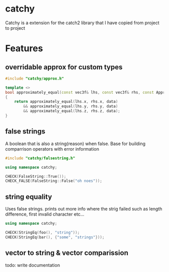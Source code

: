 # catchy
Catchy is a extension for the catch2 library that I have copied from project to project

# Features

## overridable approx for custom types

```cpp
#include "catchy/approx.h"

template <>
bool approximately_equal(const vec3f& lhs, const vec3f& rhs, const ApproxData& data)
{
    return approximately_equal(lhs.x, rhs.x, data)
        && approximately_equal(lhs.y, rhs.y, data)
        && approximately_equal(lhs.z, rhs.z, data);
}
```

## false strings

A boolean that is also a string(reason) when false. Base for building comparrison operators with error information

```cpp
#include "catchy/falsestring.h"

using namespace catchy;

CHECK(FalseString::True());
CHECK_FALSE(FalseString::False("oh noes"));
```

## string equality

Uses false strings. prints out more info where the strig failed such as length difference, first invalid character etc...

```cpp
using namespace catchy;

CHECK(StringEq(foo(), "string"));
CHECK(StringEq(bar(), {"some", "strings"}));
```

## vector to string & vector comparission

todo: write documentation
